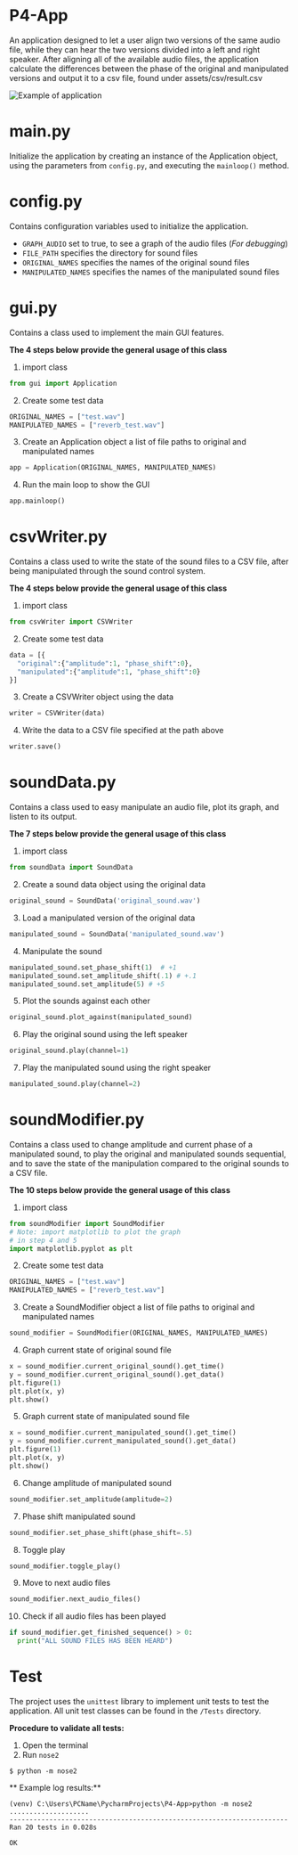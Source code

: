 # P4-App
An application designed to let a user align two versions 
of the same audio file, while they can hear the two versions 
divided into a left and right speaker. After aligning all of
the available audio files, the application calculate the
differences between the phase of the original and manipulated
versions and output it to a csv file, 
found under assets/csv/result.csv   

![Example of application](https://github.com/niiicolai/P4-App/blob/main/assets/images/ExampleImage.JPG?raw=true)

# main.py
Initialize the application by creating an instance of the Application object,
using the parameters from `config.py`, and executing the `mainloop()` method.

# config.py
Contains configuration variables used to initialize the application. 

* `GRAPH_AUDIO` set to true, to see a graph of the audio files (*For debugging*)
* `FILE_PATH` specifies the directory for sound files
* `ORIGINAL_NAMES` specifies the names of the original sound files
* `MANIPULATED_NAMES` specifies the names of the manipulated sound files

# gui.py
Contains a class used to implement the main GUI features.

**The 4 steps below provide the general usage of this class**

1. import class
```python
from gui import Application
```

2. Create some test data
```python
ORIGINAL_NAMES = ["test.wav"]
MANIPULATED_NAMES = ["reverb_test.wav"]
```

3. Create an Application object a list of file paths to original and manipulated names
```python
app = Application(ORIGINAL_NAMES, MANIPULATED_NAMES)
```

4. Run the main loop to show the GUI
```python
app.mainloop()
```

# csvWriter.py
Contains a class used to write the state of the sound files to a
CSV file, after being manipulated through the sound control system.

**The 4 steps below provide the general usage of this class**

1. import class
```python
from csvWriter import CSVWriter
```

2. Create some test data
```python
data = [{
  "original":{"amplitude":1, "phase_shift":0},
  "manipulated":{"amplitude":1, "phase_shift":0}
}]
```

3. Create a CSVWriter object using the data
```python
writer = CSVWriter(data)
```

4. Write the data to a CSV file specified at the path above
```python
writer.save()
```

# soundData.py
Contains a class used to easy manipulate an audio file,
plot its graph, and listen to its output.

**The 7 steps below provide the general usage of this class**

1. import class
```python
from soundData import SoundData
```

2. Create a sound data object using the original data
```python
original_sound = SoundData('original_sound.wav')
```

3. Load a manipulated version of the original data
```python
manipulated_sound = SoundData('manipulated_sound.wav')
```

4. Manipulate the sound
```python
manipulated_sound.set_phase_shift(1)  # +1
manipulated_sound.set_amplitude_shift(.1) # +.1
manipulated_sound.set_amplitude(5) # +5
```

5. Plot the sounds against each other
```python
original_sound.plot_against(manipulated_sound)
```

6. Play the original sound using the left speaker
```python
original_sound.play(channel=1)
```

7. Play the manipulated sound using the right speaker
```python
manipulated_sound.play(channel=2)
```

# soundModifier.py
Contains a class used to change amplitude and current phase of
a manipulated sound, to play the original and manipulated
sounds sequential, and to save the state of the manipulation
compared to the original sounds to a CSV file.

**The 10 steps below provide the general usage of this class**

1. import class
```python
from soundModifier import SoundModifier
# Note: import matplotlib to plot the graph
# in step 4 and 5
import matplotlib.pyplot as plt
```

2. Create some test data
```python
ORIGINAL_NAMES = ["test.wav"]
MANIPULATED_NAMES = ["reverb_test.wav"]
```

3. Create a SoundModifier object a list of file paths to original and manipulated names
```python
sound_modifier = SoundModifier(ORIGINAL_NAMES, MANIPULATED_NAMES)
```

4. Graph current state of original sound file
```python
x = sound_modifier.current_original_sound().get_time()
y = sound_modifier.current_original_sound().get_data()
plt.figure(1)
plt.plot(x, y)
plt.show()
```

5. Graph current state of manipulated sound file
```python
x = sound_modifier.current_manipulated_sound().get_time()
y = sound_modifier.current_manipulated_sound().get_data()
plt.figure(1)
plt.plot(x, y)
plt.show()
```

6. Change amplitude of manipulated sound
```python
sound_modifier.set_amplitude(amplitude=2)
```

7. Phase shift manipulated sound
```python
sound_modifier.set_phase_shift(phase_shift=.5)
```

8. Toggle play
```python
sound_modifier.toggle_play()
```

9. Move to next audio files
```python
sound_modifier.next_audio_files()
```

10. Check if all audio files has been played
```python
if sound_modifier.get_finished_sequence() > 0:
  print("ALL SOUND FILES HAS BEEN HEARD")
```

# Test
The project uses the `unittest` library to implement
unit tests to test the application. All unit test 
classes can be found in the `/Tests` directory.

**Procedure to validate all tests:**
1. Open the terminal
2. Run `nose2`
```
$ python -m nose2
```

** Example log results:**

```
(venv) C:\Users\PCName\PycharmProjects\P4-App>python -m nose2
....................
----------------------------------------------------------------------
Ran 20 tests in 0.028s

OK

```